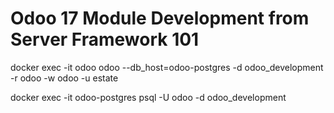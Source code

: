 # Odoo 17 Module Development from Server Framework 101

docker exec -it odoo odoo --db_host=odoo-postgres -d odoo_development -r odoo -w odoo -u estate

docker exec -it odoo-postgres psql -U odoo -d odoo_development
